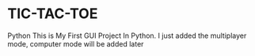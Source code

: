# TIC-TAC-TOE
Python
This is My First GUI Project In Python.
I just added the multiplayer mode, computer mode will be added later 
